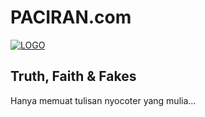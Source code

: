# PACIRAN.com

[![LOGO](https://www.paciran.com/images/paciran.jpg)](https://www.paciran.com/)

## Truth, Faith & Fakes

Hanya memuat tulisan nyocoter yang mulia...
